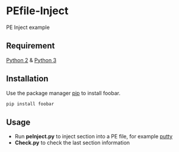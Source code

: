 # PEfile-Inject
PE Inject example 

## Requirement
[Python 2](https://www.python.org/downloads/release/python-2718/) & [Python 3](https://www.python.org/downloads/release/python-395/)
 
## Installation

Use the package manager [pip](https://pip.pypa.io/en/stable/) to install foobar.
```bash
pip install foobar
```

## Usage
- Run **peInject.py** to inject section into a PE file, for example [putty](https://the.earth.li/~sgtatham/putty/latest/w64/putty.exe)
- **Check.py** to check the last section information
